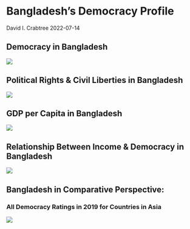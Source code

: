 Bangladesh’s Democracy Profile
================
David I. Crabtree
2022-07-14

## Democracy in Bangladesh

![](C:\Users\David\Desktop\PROGRA~1\FILESA~1\CFSS\hw06\reports\BANGLA~1/figure-gfm/Demscore-1.png)<!-- -->

## Political Rights & Civil Liberties in Bangladesh

![](C:\Users\David\Desktop\PROGRA~1\FILESA~1\CFSS\hw06\reports\BANGLA~1/figure-gfm/Political%20Rights%20&%20Civil%20Libs-1.png)<!-- -->

## GDP per Capita in Bangladesh

![](C:\Users\David\Desktop\PROGRA~1\FILESA~1\CFSS\hw06\reports\BANGLA~1/figure-gfm/GDP%20per%20Capita-1.png)<!-- -->

## Relationship Between Income & Democracy in Bangladesh

![](C:\Users\David\Desktop\PROGRA~1\FILESA~1\CFSS\hw06\reports\BANGLA~1/figure-gfm/Income%20&%20Dem-1.png)<!-- -->

## Bangladesh in Comparative Perspective:

### All Democracy Ratings in 2019 for Countries in Asia

![](C:\Users\David\Desktop\PROGRA~1\FILESA~1\CFSS\hw06\reports\BANGLA~1/figure-gfm/Democracy%20in%20Comparative%20Perspective-1.png)<!-- -->
